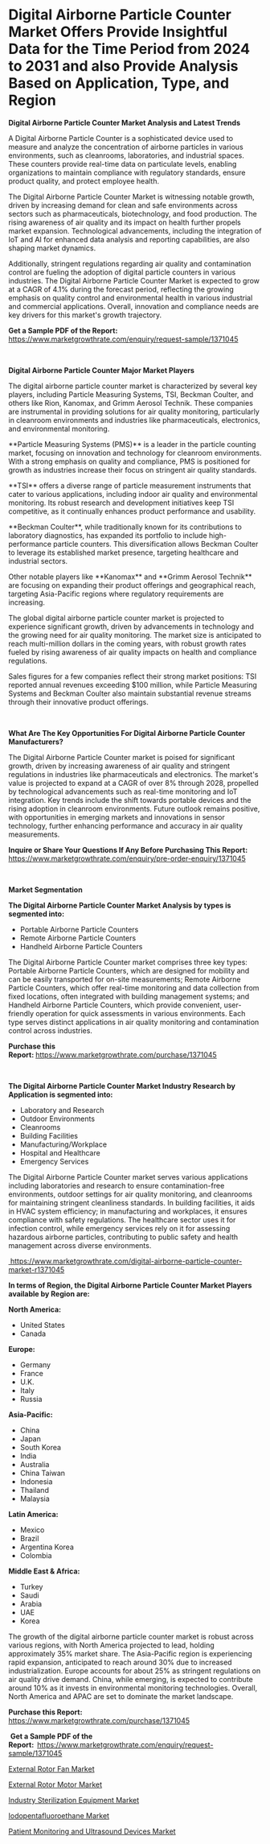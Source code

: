 <p><h1>Digital Airborne Particle Counter Market Offers Provide Insightful Data for the Time Period from 2024 to 2031 and also Provide Analysis Based on Application, Type, and Region</h1></p><p><strong>Digital Airborne Particle Counter Market Analysis and Latest Trends</strong></p>
<p><p>A Digital Airborne Particle Counter is a sophisticated device used to measure and analyze the concentration of airborne particles in various environments, such as cleanrooms, laboratories, and industrial spaces. These counters provide real-time data on particulate levels, enabling organizations to maintain compliance with regulatory standards, ensure product quality, and protect employee health.</p><p>The Digital Airborne Particle Counter Market is witnessing notable growth, driven by increasing demand for clean and safe environments across sectors such as pharmaceuticals, biotechnology, and food production. The rising awareness of air quality and its impact on health further propels market expansion. Technological advancements, including the integration of IoT and AI for enhanced data analysis and reporting capabilities, are also shaping market dynamics.</p><p>Additionally, stringent regulations regarding air quality and contamination control are fueling the adoption of digital particle counters in various industries. The Digital Airborne Particle Counter Market is expected to grow at a CAGR of 4.1% during the forecast period, reflecting the growing emphasis on quality control and environmental health in various industrial and commercial applications. Overall, innovation and compliance needs are key drivers for this market's growth trajectory.</p></p>
<p><strong>Get a Sample PDF of the Report:&nbsp;</strong> <a href="https://www.marketgrowthrate.com/enquiry/request-sample/1371045">https://www.marketgrowthrate.com/enquiry/request-sample/1371045</a></p>
<p>&nbsp;</p>
<p><strong>Digital Airborne Particle Counter Major Market Players</strong></p>
<p><p>The digital airborne particle counter market is characterized by several key players, including Particle Measuring Systems, TSI, Beckman Coulter, and others like Rion, Kanomax, and Grimm Aerosol Technik. These companies are instrumental in providing solutions for air quality monitoring, particularly in cleanroom environments and industries like pharmaceuticals, electronics, and environmental monitoring.</p><p>**Particle Measuring Systems (PMS)** is a leader in the particle counting market, focusing on innovation and technology for cleanroom environments. With a strong emphasis on quality and compliance, PMS is positioned for growth as industries increase their focus on stringent air quality standards.</p><p>**TSI** offers a diverse range of particle measurement instruments that cater to various applications, including indoor air quality and environmental monitoring. Its robust research and development initiatives keep TSI competitive, as it continually enhances product performance and usability.</p><p>**Beckman Coulter**, while traditionally known for its contributions to laboratory diagnostics, has expanded its portfolio to include high-performance particle counters. This diversification allows Beckman Coulter to leverage its established market presence, targeting healthcare and industrial sectors.</p><p>Other notable players like **Kanomax** and **Grimm Aerosol Technik** are focusing on expanding their product offerings and geographical reach, targeting Asia-Pacific regions where regulatory requirements are increasing.</p><p>The global digital airborne particle counter market is projected to experience significant growth, driven by advancements in technology and the growing need for air quality monitoring. The market size is anticipated to reach multi-million dollars in the coming years, with robust growth rates fueled by rising awareness of air quality impacts on health and compliance regulations.</p><p>Sales figures for a few companies reflect their strong market positions: TSI reported annual revenues exceeding $100 million, while Particle Measuring Systems and Beckman Coulter also maintain substantial revenue streams through their innovative product offerings.</p></p>
<p>&nbsp;</p>
<p><strong>What Are The Key Opportunities For Digital Airborne Particle Counter Manufacturers?</strong></p>
<p><p>The Digital Airborne Particle Counter market is poised for significant growth, driven by increasing awareness of air quality and stringent regulations in industries like pharmaceuticals and electronics. The market's value is projected to expand at a CAGR of over 8% through 2028, propelled by technological advancements such as real-time monitoring and IoT integration. Key trends include the shift towards portable devices and the rising adoption in cleanroom environments. Future outlook remains positive, with opportunities in emerging markets and innovations in sensor technology, further enhancing performance and accuracy in air quality measurements.</p></p>
<p><strong>Inquire or Share Your Questions If Any Before Purchasing This Report:</strong> <a href="https://www.marketgrowthrate.com/enquiry/pre-order-enquiry/1371045">https://www.marketgrowthrate.com/enquiry/pre-order-enquiry/1371045</a></p>
<p>&nbsp;</p>
<p><strong>Market Segmentation</strong></p>
<p><strong>The Digital Airborne Particle Counter Market Analysis by types is segmented into:</strong></p>
<p><ul><li>Portable Airborne Particle Counters</li><li>Remote Airborne Particle Counters</li><li>Handheld Airborne Particle Counters</li></ul></p>
<p><p>The Digital Airborne Particle Counter market comprises three key types: Portable Airborne Particle Counters, which are designed for mobility and can be easily transported for on-site measurements; Remote Airborne Particle Counters, which offer real-time monitoring and data collection from fixed locations, often integrated with building management systems; and Handheld Airborne Particle Counters, which provide convenient, user-friendly operation for quick assessments in various environments. Each type serves distinct applications in air quality monitoring and contamination control across industries.</p></p>
<p><strong>Purchase this Report:&nbsp;</strong><a href="https://www.marketgrowthrate.com/purchase/1371045">https://www.marketgrowthrate.com/purchase/1371045</a></p>
<p>&nbsp;</p>
<p><strong>The Digital Airborne Particle Counter Market Industry Research by Application is segmented into:</strong></p>
<p><ul><li>Laboratory and Research</li><li>Outdoor Environments</li><li>Cleanrooms</li><li>Building Facilities</li><li>Manufacturing/Workplace</li><li>Hospital and Healthcare</li><li>Emergency Services</li></ul></p>
<p><p>The Digital Airborne Particle Counter market serves various applications including laboratories and research to ensure contamination-free environments, outdoor settings for air quality monitoring, and cleanrooms for maintaining stringent cleanliness standards. In building facilities, it aids in HVAC system efficiency; in manufacturing and workplaces, it ensures compliance with safety regulations. The healthcare sector uses it for infection control, while emergency services rely on it for assessing hazardous airborne particles, contributing to public safety and health management across diverse environments.</p></p>
<p><a href="https://www.marketgrowthrate.com/digital-airborne-particle-counter-market-r1371045">&nbsp;https://www.marketgrowthrate.com/digital-airborne-particle-counter-market-r1371045</a></p>
<p><strong>In terms of Region, the Digital Airborne Particle Counter Market Players available by Region are:</strong></p>
<p>
    <p> <strong> North America: </strong>
        <ul>
            <li>United States</li>
            <li>Canada</li>
        </ul>
        </p> 
    <p> <strong> Europe: </strong>
        <ul>
            <li>Germany</li>
            <li>France</li>
            <li>U.K.</li>
            <li>Italy</li>
            <li>Russia</li>
        </ul>
        </p> 
    <p> <strong> Asia-Pacific: </strong>
        <ul>
            <li>China</li>
            <li>Japan</li>
            <li>South Korea</li>
            <li>India</li>
            <li>Australia</li>
            <li>China Taiwan</li>
            <li>Indonesia</li>
            <li>Thailand</li>
            <li>Malaysia</li>
        </ul>
        </p> 
    <p> <strong> Latin America: </strong>
        <ul>
            <li>Mexico</li>
            <li>Brazil</li>
            <li>Argentina Korea</li>
            <li>Colombia</li>
        </ul>
        </p> 
    <p> <strong> Middle East & Africa: </strong>
        <ul>
            <li>Turkey</li>
            <li>Saudi</li>
            <li>Arabia</li>
            <li>UAE</li>
            <li>Korea</li>
        </ul>
    </p>
    </p>
<p><p>The growth of the digital airborne particle counter market is robust across various regions, with North America projected to lead, holding approximately 35% market share. The Asia-Pacific region is experiencing rapid expansion, anticipated to reach around 30% due to increased industrialization. Europe accounts for about 25% as stringent regulations on air quality drive demand. China, while emerging, is expected to contribute around 10% as it invests in environmental monitoring technologies. Overall, North America and APAC are set to dominate the market landscape.</p></p>
<p><strong>Purchase this Report: </strong><a href="https://www.marketgrowthrate.com/purchase/1371045">https://www.marketgrowthrate.com/purchase/1371045</a></p>
<p>&nbsp;<strong>Get a Sample PDF of the Report:&nbsp;&nbsp;</strong><a href="https://www.marketgrowthrate.com/enquiry/request-sample/1371045">https://www.marketgrowthrate.com/enquiry/request-sample/1371045</a></p>
<p><strong></strong></p>
<p><p><a href="https://www.linkedin.com/pulse/future-insights-external-rotor-fan-market-trends-regional-41gtc">External Rotor Fan Market</a></p><p><a href="https://www.linkedin.com/pulse/external-rotor-motor-market2024-2031-industry-insights-investment-prslc">External Rotor Motor Market</a></p><p><a href="https://medium.com/@percymckty3ytenzie89676/global-industry-sterilization-equipment-market-exploring-market-share-market-trends-and-future-57274d66d1ff">Industry Sterilization Equipment Market</a></p><p><a href="https://issuu.com/reportprime-2/docs/iodopentafluoroethane-market-size-2_5b936a178dcd77">Iodopentafluoroethane Market</a></p><p><a href="https://medium.com/@percymckty3ytenzie89676/patient-monitoring-and-ultrasound-devices-market-size-market-segmentation-market-trends-and-688abd2fd4be?postPublishedType=repub">Patient Monitoring and Ultrasound Devices Market</a></p></p>